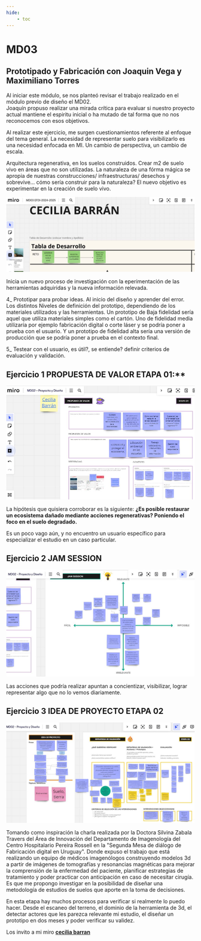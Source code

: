 ```yaml
---
hide:
    - toc
---
```


# **MD03**
## **Prototipado y Fabricación** con Joaquin Vega y Maximiliano Torres

Al iniciar este módulo, se nos planteó revisar el trabajo realizado en el módulo previo de diseño el MD02.   
Joaquín propuso realizar una mirada crítica para evaluar si nuestro proyecto actual mantiene el espiritu inicial o ha mutado de tal forma que no nos reconocemos con esos objetivos. 

Al realizar este ejercicio, me surgen cuestionamientos referente al enfoque del tema general. La necesidad de representar suelo para visibilizarlo es una necesidad enfocada en MI. 
Un cambio de perspectiva, un cambio de escala.

Arquitectura regenerativa, en los suelos construidos. Crear m2 de suelo vivo en áreas que no son utilizadas. 
La naturaleza de una fórma mágica se apropia de nuestras construcciones/ infraestructuras/ desechos y sobrevive... cómo sería construir para la naturaleza?
El nuevo objetivo es experimentar en la creación de suelo vivo.

![](../images/MD03/1.JPG)

Inicia un nuevo proceso de investigación con la eperimentación de las herramientas adquiridas y la nueva información relevada. 





4_ Prototipar para probar ideas. Al inicio del diseño y  aprender del error. Los distintos Niveles de definición del prototipo, dependiendo de los materiales utilizados y las herramientas. Un prototipo de Baja fidelidad sería aquel que utiliza materiales simples como el cartón. Uno de fidelidad media utilizaría por ejemplo fabricación digital o corte láser y se podría poner a prueba con el usuario. Y un prototipo de fidelidad alta sería una versión de producción que se podría poner  a prueba en el contexto final.

5_ Testear con el usuario, es útil?, se entiende? definir criterios de evaluación y validación.

## **Ejercicio 1 PROPUESTA DE VALOR** ETAPA 01:**

![](../images/MD02/E1.JPG)

La hipótesis que quisiera corroborar es la siguiente:
 **¿Es posible restaurar un ecosistema dañado mediante acciones regenerativas? Poniendo el foco en el suelo degradado.**

Es un poco vago aún, y no encuentro un usuario específico para especializar el estudio en un caso particular.

## **Ejercicio 2 JAM SESSION**

![](../images/MD02/E2.JPG)

Las acciones que podría realizar apuntan a concientizar, visibilizar, lograr representar algo que no lo vemos diariamente.  

## **Ejercicio 3 IDEA DE PROYECTO ETAPA 02**

![](../images/MD02/E3.JPG)

Tomando como inspiración la charla realizada por la Doctora Silvina Zabala Travers del Área de Innovación del Departamento de Imagenología del Centro Hospitalario Pereira Rossell en la "Segunda Mesa de diálogo de Fabricación digital en Uruguay". Donde expuso el trabajo que está realizando un equipo de médicos imagenólogos construyendo modelos 3d a partir de imágenes de tomografías y resonancias magnéticas para mejorar la comprensión de la enfermedad del paciente, planificar estrategias de tratamiento y poder practicar con anticipación en caso de necesitar cirugía.   Es que me propongo investigar en la posibilidad de diseñar una metodología de estudios de suelos que aporte en la toma de decisiones. 

En esta etapa hay muchos procesos para verificar si realmente lo puedo hacer. 
Desde el escaneo del terreno, el dominio de la herramienta de 3d, el detectar actores  que les parezca relevante mi estudio, el diseñar un prototipo en dos meses y poder verificar su validez.

Los invito a mi miro **[cecilia barran](https://miro.com/app/board/uXjVK9Q-_oY=/)**